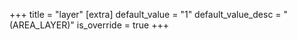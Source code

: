 +++
title = "layer"
[extra]
default_value = "1"
default_value_desc = "(AREA_LAYER)"
is_override = true
+++